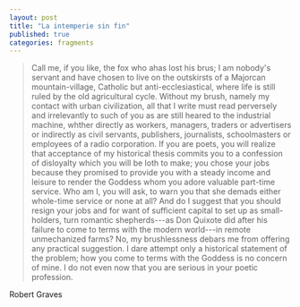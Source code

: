 ```yaml
---
layout: post
title: "La intemperie sin fin"
published: true
categories: fragments
---
```


> Call me, if you like, the fox who ahas lost his brus; I am nobody's servant and have chosen to live on the outskirsts of a Majorcan mountain-village, Catholic but anti-ecclesiastical, where life is still ruled by the old agricultural cycle. Without my brush, namely my contact with urban civilization, all that I write must read perversely and irrelevantly to such of you as are still heared to the industrial machine, whther directly as workers, managers, traders or advertisers or indirectly as civil servants, publishers, journalists, schoolmasters or employees of a radio corporation. If you are poets, you will realize that acceptance of my historical thesis commits you to a confession of disloyalty which you will be loth to make; you chose your jobs because they promised to provide you with a steady income and leisure to render the Goddess whom you adore valuable part-time service. Who am I, you will ask, to warn you that she demads either whole-time service or none at all? And do I suggest that you should resign your jobs and for want of sufficient capital to set up as small-holders, turn romantic shepherds---as Don Quixote did after his failure to come to terms with the modern world---in remote unmechanized farms? No, my brushlessness debars me from offering any practical suggestion. I dare attempt only a historical statement of the problem; how you come to terms with the Goddess is no concern of mine. I do not even now that you are serious in your poetic profession.

Robert Graves
